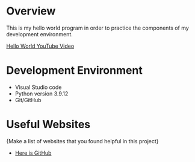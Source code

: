 # Overview

This is my hello world program in order to practice the components of my development environment.

[Hello World YouTube Video](http://youtube.link.goes.here)

# Development Environment


* Visual Studio code
* Python version 3.9.12
* Git/GitHub

# Useful Websites

{Make a list of websites that you found helpful in this project}
* [Here is GitHub](http://url.link.goes.here)
